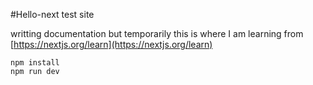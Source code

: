 #Hello-next test site

writting documentation but temporarily this is where I am learning from [https://nextjs.org/learn](https://nextjs.org/learn)

    npm install
    npm run dev
